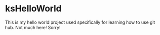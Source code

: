 ksHelloWorld
============

This is my hello world project used specifically for learning how to use git hub.  Not much here!  Sorry!
